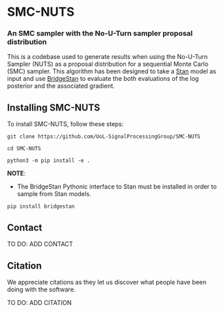 # SMC-NUTS
### An SMC sampler with the No-U-Turn sampler proposal distribution 

This is a codebase used to generate results when using the No-U-Turn Sampler (NUTS) as a proposal distribution for a sequential Monte Carlo (SMC) sampler. This algorithm has been designed to take a [Stan](https://mc-stan.org/) model as input and use [BridgeStan](https://github.com/roualdes/bridgestan) to evaluate the both evaluations of the log posterior and the associated gradient. 


## Installing SMC-NUTS

To install SMC-NUTS, follow these steps:

```
git clone https://github.com/UoL-SignalProcessingGroup/SMC-NUTS

cd SMC-NUTS

python3 -m pip install -e .
```

**NOTE**:
- The BridgeStan Pythonic interface to Stan must be installed in order to sample from Stan models.
```
pip install bridgestan
```

## Contact

TO DO: ADD CONTACT

## Citation

We appreciate citations as they let us discover what people have been doing with the software. 

TO DO: ADD CITATION
